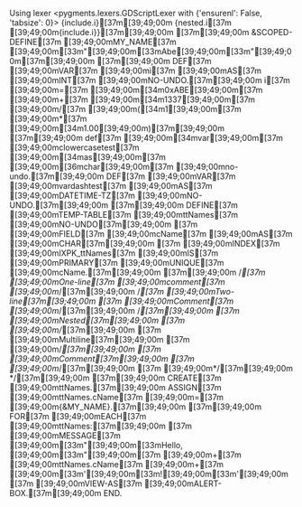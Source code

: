 Using lexer <pygments.lexers.GDScriptLexer with {'ensurenl': False, 'tabsize': 0}>
{include.i}[37m[39;49;00m
{nested.i[37m [39;49;00m{include.i}}[37m[39;49;00m
[37m[39;49;00m
&SCOPED-DEFINE[37m [39;49;00mMY_NAME[37m [39;49;00m[33m"[39;49;00m[33mAbe[39;49;00m[33m"[39;49;00m[37m[39;49;00m
[37m[39;49;00m
DEF[37m [39;49;00mVAR[37m [39;49;00mi[37m [39;49;00mAS[37m [39;49;00mINT[37m [39;49;00mNO-UNDO.[37m[39;49;00m
i[37m [39;49;00m=[37m [39;49;00m[34m0xABE[39;49;00m[37m [39;49;00m+[37m [39;49;00m[34m1337[39;49;00m[37m [39;49;00m/[37m [39;49;00m([34m1[39;49;00m[37m [39;49;00m*[37m [39;49;00m[34m1.00[39;49;00m)[37m[39;49;00m
[37m[39;49;00m
def[37m [39;49;00m[34mvar[39;49;00m[37m [39;49;00mclowercasetest[37m [39;49;00m[34mas[39;49;00m[37m [39;49;00m[36mchar[39;49;00m[37m [39;49;00mno-undo.[37m[39;49;00m
DEF[37m [39;49;00mVAR[37m [39;49;00mvardashtest[37m [39;49;00mAS[37m [39;49;00mDATETIME-TZ[37m [39;49;00mNO-UNDO.[37m[39;49;00m
[37m[39;49;00m
DEFINE[37m [39;49;00mTEMP-TABLE[37m [39;49;00mttNames[37m [39;49;00mNO-UNDO[37m[39;49;00m
[37m  [39;49;00mFIELD[37m [39;49;00mcName[37m [39;49;00mAS[37m [39;49;00mCHAR[37m[39;49;00m
[37m  [39;49;00mINDEX[37m [39;49;00mIXPK_ttNames[37m [39;49;00mIS[37m [39;49;00mPRIMARY[37m [39;49;00mUNIQUE[37m [39;49;00mcName.[37m[39;49;00m
[37m[39;49;00m
/*[37m [39;49;00mOne-line[37m [39;49;00mcomment[37m [39;49;00m*/[37m[39;49;00m
/*[37m [39;49;00mTwo-line[37m[39;49;00m
[37m   [39;49;00mComment[37m  [39;49;00m*/[37m[39;49;00m
/*[37m[39;49;00m
[37m  [39;49;00mNested[37m[39;49;00m
[37m  [39;49;00m/*[37m[39;49;00m
[37m    [39;49;00mMultiline[37m[39;49;00m
[37m    [39;49;00m/*[37m[39;49;00m
[37m      [39;49;00mComment[37m[39;49;00m
[37m    [39;49;00m*/[37m[39;49;00m
[37m  [39;49;00m*/[37m[39;49;00m
*/[37m[39;49;00m
[37m[39;49;00m
CREATE[37m [39;49;00mttNames.[37m[39;49;00m
ASSIGN[37m [39;49;00mttNames.cName[37m [39;49;00m=[37m [39;49;00m{&MY_NAME}.[37m[39;49;00m
[37m[39;49;00m
FOR[37m [39;49;00mEACH[37m [39;49;00mttNames:[37m[39;49;00m
[37m  [39;49;00mMESSAGE[37m [39;49;00m[33m"[39;49;00m[33mHello, [39;49;00m[33m"[39;49;00m[37m [39;49;00m+[37m [39;49;00mttNames.cName[37m [39;49;00m+[37m [39;49;00m[33m'[39;49;00m[33m![39;49;00m[33m'[39;49;00m[37m [39;49;00mVIEW-AS[37m [39;49;00mALERT-BOX.[37m[39;49;00m
END.
